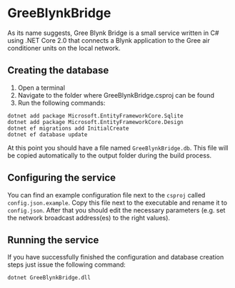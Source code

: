 # GreeBlynkBridge

As its name suggests, Gree Blynk Bridge is a small service written in C# using .NET Core 2.0 that connects a Blynk application to the Gree air conditioner units on the local network.

## Creating the database

1. Open a terminal
2. Navigate to the folder where GreeBlynkBridge.csproj can be found
3. Run the following commands:

```
dotnet add package Microsoft.EntityFrameworkCore.Sqlite
dotnet add package Microsoft.EntityFrameworkCore.Design
dotnet ef migrations add InitialCreate
dotnet ef database update
```

At this point you should have a file named `GreeBlynkBridge.db`. This file will be copied automatically to the output folder during the build process.

## Configuring the service

You can find an example configuration file next to the `csproj` called `config.json.example`. Copy this file next to the executable and rename it to `config.json`. After that you should edit the necessary parameters (e.g. set the network broadcast address(es) to the right values).

## Running the service

If you have successfully finished the configuration and database creation steps just issue the following command:

```
dotnet GreeBlynkBridge.dll
```

